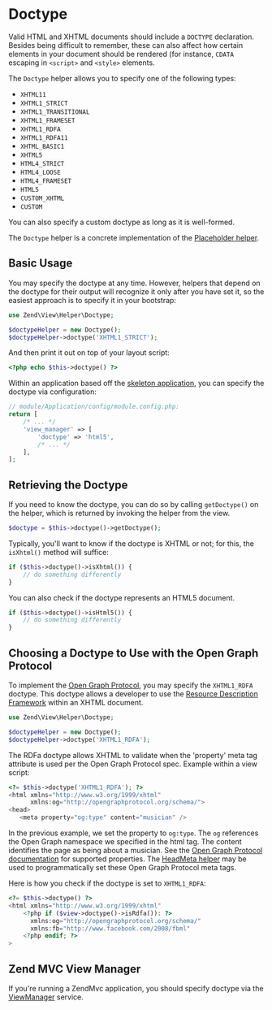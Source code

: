 # Doctype

Valid HTML and XHTML documents should include a `DOCTYPE` declaration. Besides being difficult
to remember, these can also affect how certain elements in your document should be rendered (for
instance, `CDATA` escaping in `<script>` and `<style>` elements.

The `Doctype` helper allows you to specify one of the following types:

- `XHTML11`
- `XHTML1_STRICT`
- `XHTML1_TRANSITIONAL`
- `XHTML1_FRAMESET`
- `XHTML1_RDFA`
- `XHTML1_RDFA11`
- `XHTML_BASIC1`
- `XHTML5`
- `HTML4_STRICT`
- `HTML4_LOOSE`
- `HTML4_FRAMESET`
- `HTML5`
- `CUSTOM_XHTML`
- `CUSTOM`

You can also specify a custom doctype as long as it is well-formed.

The `Doctype` helper is a concrete implementation of the
[Placeholder helper](placeholder.md).

## Basic Usage

You may specify the doctype at any time. However, helpers that depend on the
doctype for their output will recognize it only after you have set it, so the
easiest approach is to specify it in your bootstrap:

```php
use Zend\View\Helper\Doctype;

$doctypeHelper = new Doctype();
$doctypeHelper->doctype('XHTML1_STRICT');
```

And then print it out on top of your layout script:

```php
<?php echo $this->doctype() ?>
```

Within an application based off the [skeleton application](https://github.com/zendframework/ZendSkeletonApplication),
you can specify the doctype via configuration:

```php
// module/Application/config/module.config.php:
return [
    /* ... */
    'view_manager' => [
        'doctype' => 'html5',
        /* ... */
    ],
];
```

## Retrieving the Doctype

If you need to know the doctype, you can do so by calling `getDoctype()` on the
helper, which is returned by invoking the helper from the view.

```php
$doctype = $this->doctype()->getDoctype();
```

Typically, you'll want to know if the doctype is XHTML or not; for this, the
`isXhtml()` method will suffice:

```php
if ($this->doctype()->isXhtml()) {
    // do something differently
}
```

You can also check if the doctype represents an HTML5 document.

```php
if ($this->doctype()->isHtml5()) {
    // do something differently
}
```

## Choosing a Doctype to Use with the Open Graph Protocol

To implement the [Open Graph Protocol](http://opengraphprotocol.org/), you may
specify the `XHTML1_RDFA` doctype. This doctype allows a developer to use the
[Resource Description Framework](http://www.w3.org/TR/xhtml-rdfa-primer/) within
an XHTML document.

```php
use Zend\View\Helper\Doctype;

$doctypeHelper = new Doctype();
$doctypeHelper->doctype('XHTML1_RDFA');
```

The RDFa doctype allows XHTML to validate when the 'property' meta tag attribute
is used per the Open Graph Protocol spec. Example within a view script:

```php
<?= $this->doctype('XHTML1_RDFA'); ?>
<html xmlns="http://www.w3.org/1999/xhtml"
      xmlns:og="http://opengraphprotocol.org/schema/">
<head>
   <meta property="og:type" content="musician" />
```

In the previous example, we set the property to `og:type`. The `og` references
the Open Graph namespace we specified in the html tag. The content identifies
the page as being about a musician. See the [Open Graph Protocol
documentation](http://opengraphprotocol.org/) for supported properties. The
[HeadMeta helper](head-meta.md) may be used to programmatically set these Open
Graph Protocol meta tags.

Here is how you check if the doctype is set to `XHTML1_RDFA`:

```php
<?= $this->doctype() ?>
<html xmlns="http://www.w3.org/1999/xhtml"
    <?php if ($view->doctype()->isRdfa()): ?>
      xmlns:og="http://opengraphprotocol.org/schema/"
      xmlns:fb="http://www.facebook.com/2008/fbml"
    <?php endif; ?>
>
```

## Zend MVC View Manager

If you're running a ZendMvc application, you should specify doctype via the
[ViewManager](https://docs.zendframework.com/zend-mvc/services/#viewmanager) service.

